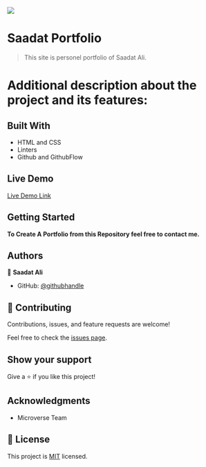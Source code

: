 ![](https://img.shields.io/badge/Microverse-blueviolet)

# Saadat Portfolio

> This site is personel portfolio of Saadat Ali.


# Additional description about the project and its features:

## Built With

- HTML and CSS
- Linters
- Github and GithubFlow

## Live Demo

[Live Demo Link](https://saadat123456.github.io/Portfolio/)


## Getting Started

**To Create A Portfolio from this Repository feel free to contact me.**

## Authors

👤 **Saadat Ali**

- GitHub: [@githubhandle](https://github.com/Saadat123456)


## 🤝 Contributing

Contributions, issues, and feature requests are welcome!

Feel free to check the [issues page](../../issues/).

## Show your support

Give a ⭐️ if you like this project!

## Acknowledgments

- Microverse Team

## 📝 License

This project is [MIT](./MIT.md) licensed.
